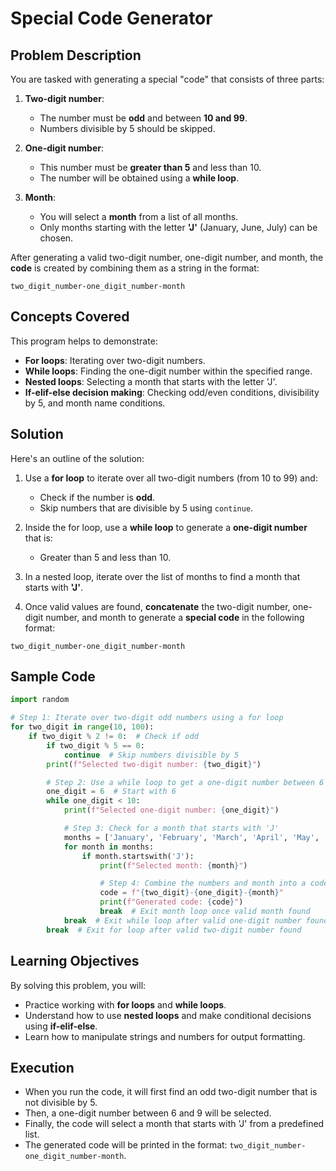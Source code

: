 # Special Code Generator

## Problem Description

You are tasked with generating a special "code" that consists of three parts:

1. **Two-digit number**:
   * The number must be **odd** and between **10 and 99**.
   * Numbers divisible by 5 should be skipped.

2. **One-digit number**:
   * This number must be **greater than 5** and less than 10.
   * The number will be obtained using a **while loop**.

3. **Month**:
   * You will select a **month** from a list of all months.
   * Only months starting with the letter **'J'** (January, June, July) can be chosen.

After generating a valid two-digit number, one-digit number, and month, the **code** is created by combining them as a string in the format:

```
two_digit_number-one_digit_number-month
```

## Concepts Covered

This program helps to demonstrate:

* **For loops**: Iterating over two-digit numbers.
* **While loops**: Finding the one-digit number within the specified range.
* **Nested loops**: Selecting a month that starts with the letter 'J'.
* **If-elif-else decision making**: Checking odd/even conditions, divisibility by 5, and month name conditions.

## Solution

Here's an outline of the solution:

1. Use a **for loop** to iterate over all two-digit numbers (from 10 to 99) and:
   * Check if the number is **odd**.
   * Skip numbers that are divisible by 5 using `continue`.

2. Inside the for loop, use a **while loop** to generate a **one-digit number** that is:
   * Greater than 5 and less than 10.

3. In a nested loop, iterate over the list of months to find a month that starts with **'J'**.

4. Once valid values are found, **concatenate** the two-digit number, one-digit number, and month to generate a **special code** in the following format:

```
two_digit_number-one_digit_number-month
```

## Sample Code

```python
import random

# Step 1: Iterate over two-digit odd numbers using a for loop
for two_digit in range(10, 100):
    if two_digit % 2 != 0:  # Check if odd
        if two_digit % 5 == 0:
            continue  # Skip numbers divisible by 5
        print(f"Selected two-digit number: {two_digit}")

        # Step 2: Use a while loop to get a one-digit number between 6 and 9
        one_digit = 6  # Start with 6
        while one_digit < 10:
            print(f"Selected one-digit number: {one_digit}")

            # Step 3: Check for a month that starts with 'J'
            months = ['January', 'February', 'March', 'April', 'May', 'June', 'July', 'August', 'September', 'October', 'November', 'December']
            for month in months:
                if month.startswith('J'):
                    print(f"Selected month: {month}")

                    # Step 4: Combine the numbers and month into a code
                    code = f"{two_digit}-{one_digit}-{month}"
                    print(f"Generated code: {code}")
                    break  # Exit month loop once valid month found
            break  # Exit while loop after valid one-digit number found
        break  # Exit for loop after valid two-digit number found
```

## Learning Objectives

By solving this problem, you will:

* Practice working with **for loops** and **while loops**.
* Understand how to use **nested loops** and make conditional decisions using **if-elif-else**.
* Learn how to manipulate strings and numbers for output formatting.

## Execution

* When you run the code, it will first find an odd two-digit number that is not divisible by 5.
* Then, a one-digit number between 6 and 9 will be selected.
* Finally, the code will select a month that starts with 'J' from a predefined list.
* The generated code will be printed in the format: `two_digit_number-one_digit_number-month`.
